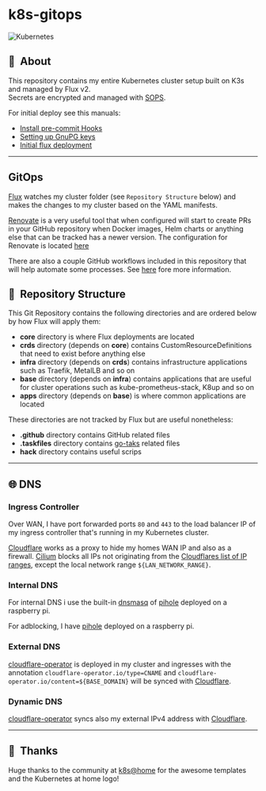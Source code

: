 # k8s-gitops

![Kubernetes](https://i.imgur.com/p1RzXjQ.png)

## :loudspeaker:&nbsp; About

This repository contains my entire Kubernetes cluster setup built on K3s and managed by Flux v2.\
Secrets are encrypted and managed with [SOPS](https://github.com/mozilla/sops).

For initial deploy see this manuals:

- [Install pre-commit Hooks](./.github/docs/precommit.md)
- [Setting up GnuPG keys](./.github/docs/gpg.md)
- [Initial flux deployment](./.github/docs/flux.md)

---

## GitOps

[Flux](https://github.com/fluxcd/flux2) watches my cluster folder (see `Repository Structure` below) and makes the changes to my cluster based on the YAML manifests.

[Renovate](https://github.com/renovatebot/renovate) is a very useful tool that when configured will start to create PRs in your GitHub repository when Docker images, Helm charts or anything else that can be tracked has a newer version. The configuration for Renovate is located [here](./.github/renovate.json5)

There are also a couple GitHub workflows included in this repository that will help automate some processes. See [here](.github/workflows/README.md) fore more information.

## :open_file_folder:&nbsp; Repository Structure

This Git Repository contains the following directories and are ordered below by how Flux will apply them:

- **core** directory is where Flux deployments are located
- **crds** directory (depends on **core**) contains CustomResourceDefinitions that need to exist before anything else
- **infra** directory (depends on **crds**) contains infrastructure applications such as Traefik, MetalLB and so on
- **base** directory (depends on **infra**) contains applications that are useful for cluster operations such as kube-prometheus-stack, K8up and so on
- **apps** directory (depends on **base**) is where common applications are located

These directories are not tracked by Flux but are useful nonetheless:

- **.github** directory contains GitHub related files
- **.taskfiles** directory contains [go-taks](https://github.com/go-task/task) related files
- **hack** directory contains useful scrips

---

## 🌐 DNS

### Ingress Controller

Over WAN, I have port forwarded ports `80` and `443` to the load balancer IP of my ingress controller that's running in my Kubernetes cluster.

[Cloudflare](https://www.cloudflare.com/) works as a proxy to hide my homes WAN IP and also as a firewall. [Cilium](https://cilium.io) blocks all IPs not originating from the [Cloudflares list of IP ranges](https://www.cloudflare.com/ips/), except the local network range `${LAN_NETWORK_RANGE}`.

### Internal DNS

For internal DNS i use the built-in [dnsmasq](https://thekelleys.org.uk/dnsmasq/doc.html) of [pihole](https://pi-hole.net) deployed on a raspberry pi.

For adblocking, I have [pihole](https://pi-hole.net) deployed on a raspberry pi.

### External DNS

[cloudflare-operator](https://github.com/containeroo/cloudflare-operator) is deployed in my cluster and ingresses with the annotation `cloudflare-operator.io/type=CNAME` and `cloudflare-operator.io/content=${BASE_DOMAIN}` will be synced with [Cloudflare](https://www.cloudflare.com/).

### Dynamic DNS

[cloudflare-operator](https://github.com/containeroo/cloudflare-operator) syncs also my external IPv4 address with [Cloudflare](https://www.cloudflare.com/).

---

## :hugs:&nbsp; Thanks

Huge thanks to the community at [k8s@home](https://github.com/k8s-at-home) for the awesome templates and the Kubernetes at home logo!
